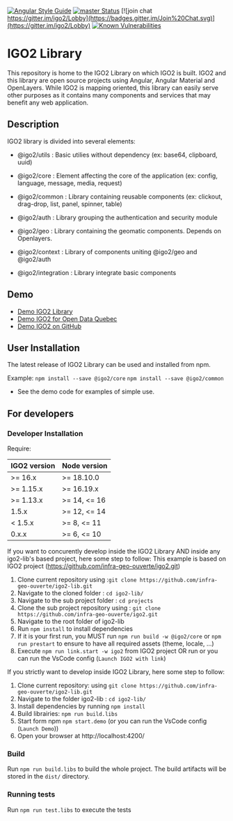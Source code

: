 [![Angular Style Guide](https://mgechev.github.io/angular2-style-guide/images/badge.svg)](https://angular.io/styleguide)
[![master Status](https://github.com/infra-geo-ouverte/igo2-lib/workflows/complete/badge.svg)](https://github.com/infra-geo-ouverte/igo2-lib/actions?query=workflow/complete)
[![join chat https://gitter.im/igo2/Lobby](https://badges.gitter.im/Join%20Chat.svg)](https://gitter.im/igo2/Lobby)
[![Known Vulnerabilities](https://snyk.io/test/github/infra-geo-ouverte/igo2-lib/badge.svg)](https://snyk.io/test/github/infra-geo-ouverte/igo2-lib)

# IGO2 Library

This repository is home to the IGO2 Library on which IGO2 is built. IGO2 and this library are open source projects using Angular, Angular Material and OpenLayers. While IGO2 is mapping oriented, this library can easily serve other purposes as it contains many components and services that may benefit any web application.

## Description

IGO2 library is divided into several elements:

- @igo2/utils : Basic utilies without dependency (ex: base64, clipboard, uuid)

- @igo2/core : Element affecting the core of the application (ex: config, language, message, media, request)

- @igo2/common : Library containing reusable components (ex: clickout, drag-drop, list, panel, spinner, table)

- @igo2/auth : Library grouping the authentication and security module

- @igo2/geo : Library containing the geomatic components. Depends on Openlayers.

- @igo2/context : Library of components uniting @igo2/geo and @igo2/auth

- @igo2/integration : Library integrate basic components

## Demo

- [Demo IGO2 Library](https://infra-geo-ouverte.github.io/igo2-lib/)
- [Demo IGO2 for Open Data Quebec](https://geoegl.msp.gouv.qc.ca/igo2/apercu-qc/)
- [Demo IGO2 on GitHub](https://github.com/infra-geo-ouverte/igo2#table-of-content-english)

## User Installation

The latest release of IGO2 Library can be used and installed from npm.

Example:
`npm install --save @igo2/core`
`npm install --save @igo2/common`

- See the demo code for examples of simple use.

## For developers

### Developer Installation

Require:

| IGO2 version | Node version |
| ------------ | ------------ |
| >= 16.x      | >= 18.10.0   |
| >= 1.15.x    | >= 16.19.x   |
| >= 1.13.x    | >= 14, <= 16 |
|  1.5.x       | >= 12, <= 14 |
| < 1.5.x      | >= 8, <= 11  |
| 0.x.x        | >= 6, <= 10  |

If you want to concurently develop inside the IGO2 Library AND inside any igo2-lib's based project, here some step to follow:
This example is based on IGO2 project (https://github.com/infra-geo-ouverte/igo2.git)

1.  Clone current repository using :`git clone https://github.com/infra-geo-ouverte/igo2-lib.git`
2.  Navigate to the cloned folder : `cd igo2-lib/`
3.  Navigate to the sub project folder : `cd projects`
4.  Clone the sub project repository using : `git clone https://github.com/infra-geo-ouverte/igo2.git`
5.  Navigate to the root folder of igo2-lib
6.  Run `npm install` to install dependencies
7.  If it is your first run, you MUST run `npm run build -w @igo2/core` or `npm run prestart` to ensure to have all required assets (theme, locale, ...)
8. Execute `npm run link.start -w igo2` from IGO2 project OR run or you can run the VsCode config (`Launch IGO2 with link`)


If you strictly want to develop inside IGO2 Library, here some step to follow:

1.  Clone current repository: using `git clone https://github.com/infra-geo-ouverte/igo2-lib.git`
2.  Navigate to the folder igo2-lib : `cd igo2-lib/`
3.  Install dependencies by running `npm install`
3.  Build librairies: `npm run build.libs`
4.  Start form npm `npm start.demo` (or you can run the VsCode config (`Launch Demo`))
5.  Open your browser at http://localhost:4200/

### Build

Run `npm run build.libs` to build the whole project. The build artifacts will be stored in the `dist/` directory.

### Running tests

Run `npm run test.libs` to execute the tests
